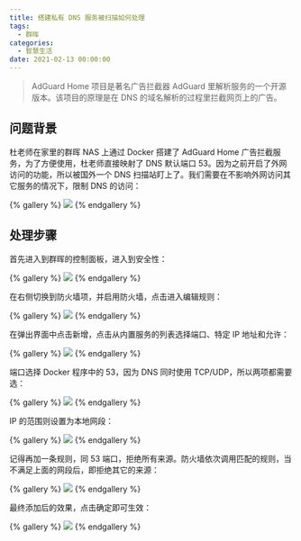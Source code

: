 ```yaml
---
title: 搭建私有 DNS 服务被扫描如何处理
tags:
  - 群晖
categories:
  - 智慧生活
date: 2021-02-13 00:00:00
---
```


> AdGuard Home 项目是著名广告拦截器 AdGuard 里解析服务的一个开源版本。该项目的原理是在 DNS 的域名解析的过程里拦截网页上的广告。

<!-- more -->

## 问题背景

杜老师在家里的群晖 NAS 上通过 Docker 搭建了 AdGuard Home 广告拦截服务，为了方便使用，杜老师直接映射了 DNS 默认端口 53。因为之前开启了外网访问的功能，所以被国外一个 DNS 扫描站盯上了。我们需要在不影响外网访问其它服务的情况下，限制 DNS 的访问：

{% gallery %}
![](https://cdn.dusays.com/2021/02/312-1.jpg/1)
{% endgallery %}

## 处理步骤

首先进入到群晖的控制面板，进入到安全性：

{% gallery %}
![](https://cdn.dusays.com/2021/02/312-2.jpg/1)
{% endgallery %}

在右侧切换到防火墙项，并启用防火墙，点击进入编辑规则：

{% gallery %}
![](https://cdn.dusays.com/2021/02/312-3.jpg/1)
{% endgallery %}

在弹出界面中点击新增，点击从内置服务的列表选择端口、特定 IP 地址和允许：

{% gallery %}
![](https://cdn.dusays.com/2021/02/312-4.jpg/1)
{% endgallery %}

端口选择 Docker 程序中的 53，因为 DNS 同时使用 TCP/UDP，所以两项都需要选：

{% gallery %}
![](https://cdn.dusays.com/2021/02/312-5.jpg/1)
{% endgallery %}

IP 的范围则设置为本地网段：

{% gallery %}
![](https://cdn.dusays.com/2021/02/312-6.jpg/1)
{% endgallery %}

记得再加一条规则，同 53 端口，拒绝所有来源。防火墙依次调用匹配的规则，当不满足上面的网段后，即拒绝其它的来源：

{% gallery %}
![](https://cdn.dusays.com/2021/02/312-7.jpg/1)
{% endgallery %}

最终添加后的效果，点击确定即可生效：

{% gallery %}
![](https://cdn.dusays.com/2021/02/312-8.jpg/1)
{% endgallery %}